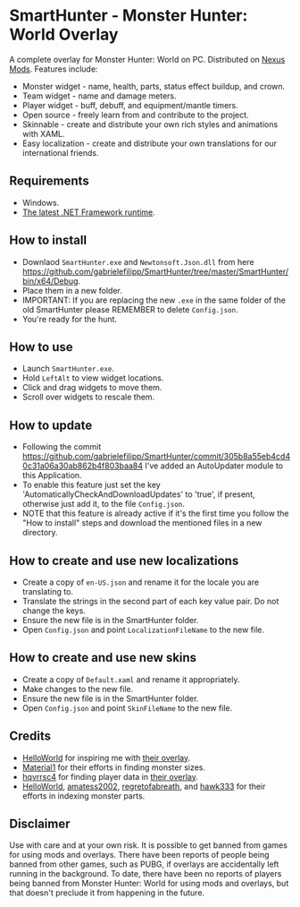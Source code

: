 # SmartHunter - Monster Hunter: World Overlay

A complete overlay for Monster Hunter: World on PC. Distributed on [Nexus Mods](https://www.nexusmods.com/monsterhunterworld/mods/793). Features include:

- Monster widget - name, health, parts, status effect buildup, and crown.
- Team widget - name and damage meters.
- Player widget - buff, debuff, and equipment/mantle timers.
- Open source - freely learn from and contribute to the project.
- Skinnable - create and distribute your own rich styles and animations with XAML.
- Easy localization - create and distribute your own translations for our international friends.

## Requirements

- Windows.
- [The latest .NET Framework runtime](https://dotnet.microsoft.com/download/dotnet-framework-runtime).

## How to install

- Downlaod `SmartHunter.exe` and `Newtonsoft.Json.dll` from here https://github.com/gabrielefilipp/SmartHunter/tree/master/SmartHunter/bin/x64/Debug.
- Place them in a new folder.
- IMPORTANT: If you are replacing the new `.exe` in the same folder of the old SmartHunter please REMEMBER to delete `Config.json`.
- You're ready for the hunt.

## How to use

- Launch `SmartHunter.exe`.
- Hold `LeftAlt` to view widget locations.
- Click and drag widgets to move them.
- Scroll over widgets to rescale them.

## How to update

- Following the commit https://github.com/gabrielefilipp/SmartHunter/commit/305b8a55eb4cd40c31a06a30ab862b4f803baa84 I've added an AutoUpdater module to this Application.
- To enable this feature just set the key 'AutomaticallyCheckAndDownloadUpdates' to 'true', if present, otherwise just add it, to the file `Config.json`.
- NOTE that this feature is already active if it's the first time you follow the "How to install" steps and download the mentioned files in a new directory.

## How to create and use new localizations

- Create a copy of `en-US.json` and rename it for the locale you are translating to.
- Translate the strings in the second part of each key value pair. Do not change the keys.
- Ensure the new file is in the SmartHunter folder.
- Open `Config.json` and point `LocalizationFileName` to the new file.

## How to create and use new skins

- Create a copy of `Default.xaml` and rename it appropriately.
- Make changes to the new file.
- Ensure the new file is in the SmartHunter folder.
- Open `Config.json` and point `SkinFileName` to the new file.

## Credits

- [HelloWorld](https://www.nexusmods.com/monsterhunterworld/users/58674841) for inspiring me with [their overlay](https://www.nexusmods.com/monsterhunterworld/mods/142).
- [Material1](https://www.nexusmods.com/monsterhunterworld/users/61777036) for their efforts in finding monster sizes.
- [hqvrrsc4](https://www.nexusmods.com/monsterhunterworld/users/7950104) for finding player data in [their overlay](https://www.nexusmods.com/monsterhunterworld/mods/88).
- [HelloWorld](https://www.nexusmods.com/monsterhunterworld/users/58674841), [amatess2002](https://www.nexusmods.com/users/59866791), [regretofabreath](https://www.nexusmods.com/monsterhunterworld/users/57977516), and [hawk333](https://www.nexusmods.com/monsterhunterworld/users/1939230) for their efforts in indexing monster parts.

## Disclaimer

Use with care and at your own risk. It is possible to get banned from games for using mods and overlays. There have been reports of people being banned from other games, such as PUBG, if overlays are accidentally left running in the background. To date, there have been no reports of players being banned from Monster Hunter: World for using mods and overlays, but that doesn't preclude it from happening in the future.
